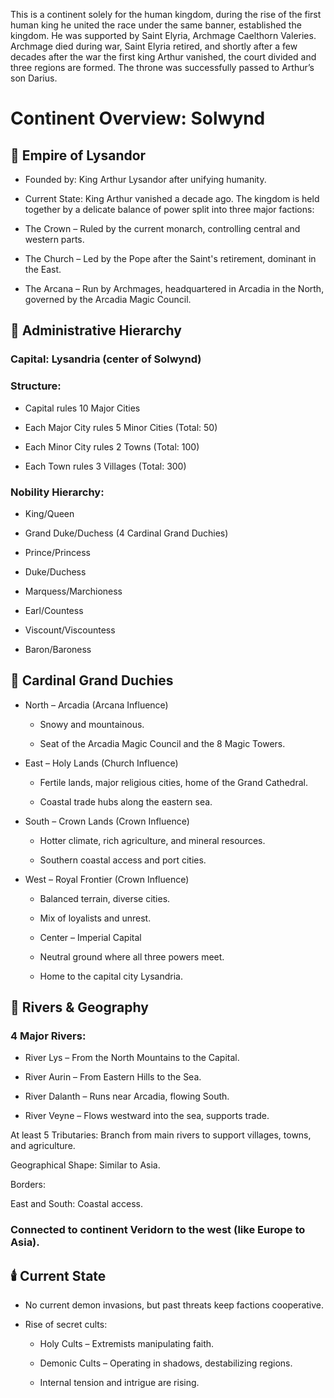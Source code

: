 This is a continent solely for the human kingdom, during the rise of the first human king he united the race under the same banner, established the kingdom. He was supported by Saint Elyria, Archmage Caelthorn Valeries. Archmage died during war, Saint Elyria retired, and shortly after a few decades after the war the first king Arthur vanished, the court divided and three regions are formed. The throne was successfully passed to Arthur’s son Darius.  
# Continent Overview: Solwynd

## 🏰 Empire of Lysandor

- Founded by: King Arthur Lysandor after unifying humanity.

- Current State: King Arthur vanished a decade ago. The kingdom is held together by a delicate balance of power split into three major factions:

- The Crown – Ruled by the current monarch, controlling central and western parts.

- The Church – Led by the Pope after the Saint's retirement, dominant in the East.

- The Arcana – Run by Archmages, headquartered in Arcadia in the North, governed by the Arcadia Magic Council.

## 📜 Administrative Hierarchy

### Capital: Lysandria (center of Solwynd)

### Structure:

- Capital rules 10 Major Cities

- Each Major City rules 5 Minor Cities (Total: 50)

- Each Minor City rules 2 Towns (Total: 100)

- Each Town rules 3 Villages (Total: 300)

### Nobility Hierarchy:

- King/Queen

- Grand Duke/Duchess (4 Cardinal Grand Duchies)

- Prince/Princess

- Duke/Duchess
 
- Marquess/Marchioness

- Earl/Countess

- Viscount/Viscountess

- Baron/Baroness

## 🧭 Cardinal Grand Duchies

- North – Arcadia (Arcana Influence)

  - Snowy and mountainous.

  - Seat of the Arcadia Magic Council and the 8 Magic Towers.

- East – Holy Lands (Church Influence)

  - Fertile lands, major religious cities, home of the Grand Cathedral.

  - Coastal trade hubs along the eastern sea.

- South – Crown Lands (Crown Influence)

  - Hotter climate, rich agriculture, and mineral resources.

  - Southern coastal access and port cities.

- West – Royal Frontier (Crown Influence)

  - Balanced terrain, diverse cities.

  - Mix of loyalists and unrest.

  - Center – Imperial Capital

  - Neutral ground where all three powers meet.

  - Home to the capital city Lysandria.

## 🌊 Rivers & Geography

### 4 Major Rivers:

- River Lys – From the North Mountains to the Capital.

- River Aurin – From Eastern Hills to the Sea.

- River Dalanth – Runs near Arcadia, flowing South.

- River Veyne – Flows westward into the sea, supports trade.

At least 5 Tributaries: Branch from main rivers to support villages, towns, and agriculture.

Geographical Shape: Similar to Asia.

Borders:

East and South: Coastal access.

### Connected to continent Veridorn to the west (like Europe to Asia).

## 🕯️ Current State

- No current demon invasions, but past threats keep factions cooperative.

- Rise of secret cults:

  - Holy Cults – Extremists manipulating faith.

  - Demonic Cults – Operating in shadows, destabilizing regions.

  - Internal tension and intrigue are rising.
